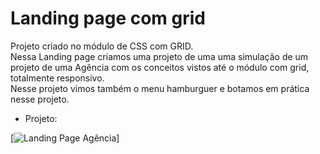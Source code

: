 # Landing page com grid

Projeto criado no módulo de CSS com GRID. <br>
Nessa Landing page criamos uma projeto de uma uma simulação de um projeto de uma Agência com os conceitos vistos até o módulo com grid, totalmente responsivo. <br>
Nesse projeto vimos também o menu hamburguer e botamos em prática nesse projeto.

- Projeto:


[<img src="./src/desing/design-agencia.gif" alt="Landing Page Agência">]
